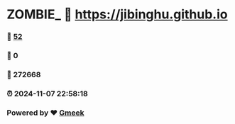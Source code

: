 # ZOMBIE_ :link: https://jibinghu.github.io 
### :page_facing_up: [52](https://jibinghu.github.io/tag.html) 
### :speech_balloon: 0 
### :hibiscus: 272668 
### :alarm_clock: 2024-11-07 22:58:18 
### Powered by :heart: [Gmeek](https://github.com/Meekdai/Gmeek)
